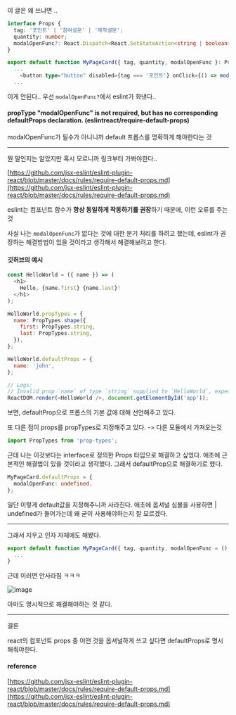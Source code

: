이 글은 왜 쓰냐면 ..

```ts
interface Props {
  tag: '포인트' | '참여설문' | '제작설문';
  quantity: number;
  modalOpenFunc?: React.Dispatch<React.SetStateAction<string | boolean>>;
}

export default function MyPageCard({ tag, quantity, modalOpenFunc }: Props) {
  ...
    <button type="button" disabled={tag === '포인트'} onClick={() => modalOpenFunc(tag)}>
  ...
```

이게 안된다.. 우선 `modalOpenFunc?`에서 eslint가 화낸다..

#### propType "modalOpenFunc" is not required, but has no corresponding defaultProps declaration. (eslintreact/require-default-props)

modalOpenFunc가 필수가 아니니까 default 프롭스를 명확하게 해야한다는 것

---

뭔 말인지는 알았지만 혹시 모르니까 링크부터 가봐야한다..

[https://github.com/jsx-eslint/eslint-plugin-react/blob/master/docs/rules/require-default-props.md](https://github.com/jsx-eslint/eslint-plugin-react/blob/master/docs/rules/require-default-props.md)

eslint는 컴포넌트 함수가 **항상 동일하게 작동하기를 권장**하기 때문에, 이런 오류를 주는 것

사실 나는 `modalOpenFunc`가 없다는 것에 대한 분기 처리를 하려고 했는데, eslint가 권장하는 해결방법이 있을 것이라고 생각해서 해결해보려고 한다.

#### 깃허브의 예시

```js
const HelloWorld = ({ name }) => (
  <h1>
    Hello, {name.first} {name.last}!
  </h1>
);

HelloWorld.propTypes = {
  name: PropTypes.shape({
    first: PropTypes.string,
    last: PropTypes.string,
  }),
};

HelloWorld.defaultProps = {
  name: 'john',
};

// Logs:
// Invalid prop `name` of type `string` supplied to `HelloWorld`, expected `object`.
ReactDOM.render(<HelloWorld />, document.getElementById('app'));
```

보면, defaultProp으로 프롭스의 기본 값에 대해 선언해주고 있다.

또 다른 점이 props를 propTypes로 지정해주고 있다. -> 다른 모듈에서 가져오는것

```js
import PropTypes from 'prop-types';
```

근데 나는 이것보다는 interface로 정의한 Props 타입으로 해결하고 싶었다. 애초에 근본적인 해결법이 있을 것이라고 생각했다. 그래서 defaultProp으로 해결하기로 했다.

```ts
MyPageCard.defaultProps = {
  modalOpenFunc: undefined,
};
```

일단 이렇게 default값을 지정해주니까 사라진다. 애초에 옵셔널 심볼을 사용하면 | undefined가 들어가는데 왜 굳이 사용해야하는지 잘 모르겠다.

---

그래서 지우고 인자 자체에도 해봤다.

```ts
export default function MyPageCard({ tag, quantity, modalOpenFunc = () => 1 }: Props) {
  ...
}
```

근데 이러면 안사라짐 ㅋㅋㅋ

![image](https://github.com/vinitus/TIL/assets/97886013/84f9ebc9-aac0-40a7-a7cd-2624eb4ba594)

아마도 명시적으로 해결해야하는 것 같다.

---

결론

react의 컴포넌트 props 중 어떤 것을 옵셔널하게 쓰고 싶다면 defaultProps로 명시해줘야한다.

#### **reference**

[https://github.com/jsx-eslint/eslint-plugin-react/blob/master/docs/rules/require-default-props.md](https://github.com/jsx-eslint/eslint-plugin-react/blob/master/docs/rules/require-default-props.md)
